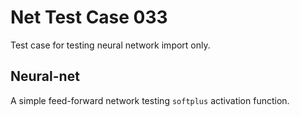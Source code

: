 # Net Test Case 033

Test case for testing neural network import only.

## Neural-net

A simple feed-forward network testing `softplus` activation function.
